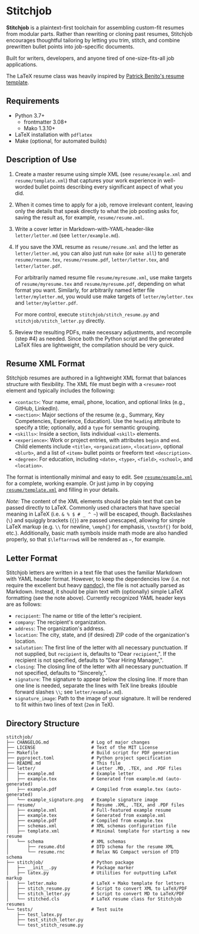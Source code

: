 # Stitchjob

**Stitchjob** is a plaintext-first toolchain for assembling custom-fit resumes
from modular parts. Rather than rewriting or cloning past resumes, Stitchjob
encourages thoughtful tailoring by letting you trim, stitch, and combine
prewritten bullet points into job-specific documents.

Built for writers, developers, and anyone tired of one-size-fits-all job applications.

The LaTeX resume class was heavily inspired by [Patrick Benito's resume
template](https://github.com/patrick-benito/pats-resume).

## Requirements

- Python 3.7+
  - frontmatter 3.08+
  - Mako 1.3.10+
- LaTeX installation with `pdflatex`
- Make (optional, for automated builds)

## Description of Use

1. Create a master resume using simple XML (see `resume/example.xml` and
   `resume/template.xml`) that captures your work experience in well-worded
   bullet points describing every significant aspect of what you did.

2. When it comes time to apply for a job, remove irrelevant content, leaving
   only the details that speak directly to what the job posting asks for, saving
   the result as, for example, `resume/resume.xml`.

3. Write a cover letter in Markdown-with-YAML-header-like `letter/letter.md`
   (see `letter/example.md`).

4. If you save the XML resume as `resume/resume.xml` and the letter as
   `letter/letter.md`, you can also just run `make` (or `make all`) to generate
   `resume/resume.tex`, `resume/resume.pdf`, `letter/letter.tex`, and
   `letter/latter.pdf`.

    For arbitrarily named resume file `resume/myresume.xml`, use make targets of
    `resume/myresume.tex` and `resume/myresume.pdf`, depending on what format
    you want. Similarly, for arbitrarily named letter file `letter/myletter.md`,
    you would use make targets of `letter/myletter.tex` and `letter/myletter.pdf`.

    For more control, execute `stitchjob/stitch_resume.py` and `stitchjob/stitch_letter.py` directly.

5. Review the resulting PDFs, make necessary adjustments, and recompile (step
   #4) as needed. Since both the Python script and the generated LaTeX files are
   lightweight, the compilation should be very quick.

## Resume XML Format

Stitchjob resumes are authored in a lightweight XML format that balances
structure with flexibility. The XML file must begin with a `<resume>` root
element and typically includes the following:

- `<contact>`: Your name, email, phone, location, and optional links (e.g., GitHub, LinkedIn).
- `<section>`: Major sections of the resume (e.g., Summary, Key Competencies,
  Experience, Education). Use the `heading` attribute to specify a title;
  optionally, add a `type` for semantic grouping.
- `<skills>`: Inside a section, lists individual `<skill>` elements.
- `<experience>`: Work or project entries, with attributes `begin` and `end`.
  Child elements include `<title>`, `<organization>`, `<location>`, optional
  `<blurb>`, and a list of `<item>` bullet points or freeform text
  `<description>`.
- `<degree>`: For education, including `<date>`, `<type>`, `<field>`, `<school>`, and `<location>`.

The format is intentionally minimal and easy to edit. See
[`resume/example.xml`](resume/example.xml) for a complete, working example. Or
just jump in by copying [`resume/template.xml`](resume/template.xml) and filling
in your details.

*Note:* The content of the XML elements should be plain text that can be passed
directly to LaTeX. Commonly used characters that have special meaning in LaTeX
(i.e. `& % $ # _ ^ ~`) will be escaped, though. Backslashes (`\`) and squiggly
brackets (`{}`) are passed unescaped, allowing for simple LaTeX markup (e.g.
`\\` for newline, `\emph{}` for emphasis, `\textbf{}` for bold, etc.).
Additionally, basic math symbols inside math mode are also handled properly, so
that `$\leftarrow$` will be rendered as `←`, for example.

## Letter Format

Stitchjob letters are written in a text file that uses the familiar Markdown
with YAML header format. However, to keep the dependencies low (i.e. not require
the excellent but heavy [pandoc](https://pandoc.org/)), the file is not actually
parsed as Markdown. Instead, it should be plain text with (optionally) simple
LaTeX formatting (see the note above). Currently recognized YAML header keys are
as follows:

- `recipient`: The name or title of the letter's recipient.
- `company`: The recipient's organization.
- `address`: The organization's address.
- `location`: The city, state, and (if desired) ZIP code of the organization's location.
- `salutation`: The first line of the letter with all necessary punctuation. If
  not supplied, but `recipient` is, defaults to "Dear `recipient`,". If the
  recipient is not specified, defaults to "Dear Hiring Manager,".
- `closing`: The closing line of the letter with all necessary punctuation. If
  not specified, defaults to "Sincerely,".
- `signature`: The signature to appear below the closing line. If more than one
  line is needed, separate the lines with TeX line breaks (double forward
  slashes `\\`; see `letter/example.md`).
- `signature_image`: Path to the image of your signature. It will be rendered to
  fit within two lines of text (`2em` in TeX).

## Directory Structure

```
stitchjob/
├── CHANGELOG.md                # Log of major changes
├── LICENSE                     # Text of the MIT License
├── Makefile                    # Build script for PDF generation
├── pyproject.toml              # Python project specification
├── README.md                   # This file
├── letter/                     # Letter .MD, .TEX, and .PDF files
│   ├── example.md              # Example letter
│   ├── example.tex             # Generated from example.md (auto-generated)
│   ├── example.pdf             # Compiled from example.tex (auto-generated)
│   └── example_signature.png   # Example signature image
├── resume/                     # Resume .XML, .TEX, and .PDF files
│   ├── example.xml             # Full-featured example resume
│   ├── example.tex             # Generated from example.xml
│   ├── example.pdf             # Compiled from example.tex
│   ├── schemas.xml             # XML schemas configuration file
│   ├── template.xml            # Minimal template for starting a new resume
│   └── schema                  # XML schemas
│       ├── resume.dtd          # DTD schema for the resume XML
│       └── resume.rnc          # Relax NG Compact version of DTD schema
├── stitchjob/                  # Python package
│   ├── __init__.py             # Package marker
│   ├── latex.py                # Utilities for outputting LaTeX markup
│   ├── letter.mako             # LaTeX + Mako template for letters
│   ├── stitch_resume.py        # Script to convert XML to LaTeX/PDF
│   ├── stitch_letter.py        # Script to convert MD to LaTeX/PDF
│   └── stitched.cls            # LaTeX resume class for Stitchjob resumes
└── tests/                      # Test suite
    ├── test_latex.py
    ├── test_stitch_letter.py
    └── test_stitch_resume.py
```
